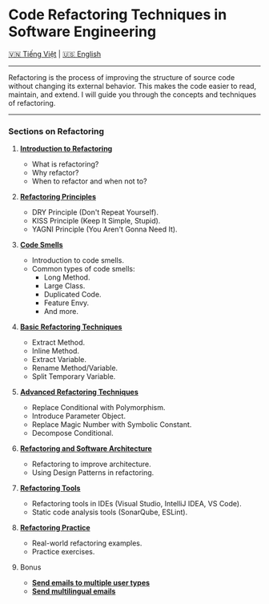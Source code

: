 # Code Refactoring Techniques in Software Engineering


[🇻🇳 Tiếng Việt](/vi/README.md) | [🇺🇸 English](README.md)

___

Refactoring is the process of improving the structure of source code without changing its external behavior. This makes the code easier to read, maintain, and extend. I will guide you through the concepts and techniques of refactoring.

---

### **Sections on Refactoring**
1. **[Introduction to Refactoring](/en/section1.md)**
   - What is refactoring?
   - Why refactor?
   - When to refactor and when not to?

2. **[Refactoring Principles](/en/section2.md)**
   - DRY Principle (Don't Repeat Yourself).
   - KISS Principle (Keep It Simple, Stupid).
   - YAGNI Principle (You Aren't Gonna Need It).

3. **[Code Smells](/en/section3.md)**
   - Introduction to code smells.
   - Common types of code smells:
     - Long Method.
     - Large Class.
     - Duplicated Code.
     - Feature Envy.
     - And more.

4. **[Basic Refactoring Techniques](/en/section4.md)**
   - Extract Method.
   - Inline Method.
   - Extract Variable.
   - Rename Method/Variable.
   - Split Temporary Variable.

5. **[Advanced Refactoring Techniques](/en/section5.md)**
   - Replace Conditional with Polymorphism.
   - Introduce Parameter Object.
   - Replace Magic Number with Symbolic Constant.
   - Decompose Conditional.

6. **[Refactoring and Software Architecture](/en/section6.md)**
   - Refactoring to improve architecture.
   - Using Design Patterns in refactoring.

7. **[Refactoring Tools](/en/section7.md)**
   - Refactoring tools in IDEs (Visual Studio, IntelliJ IDEA, VS Code).
   - Static code analysis tools (SonarQube, ESLint).

8. **[Refactoring Practice](/en/section8.md)**
   - Real-world refactoring examples.
   - Practice exercises.

9. Bonus
   - **[Send emails to multiple user types](bonus1.md)**
   - **[Send multilingual emails](bonus2.md)**